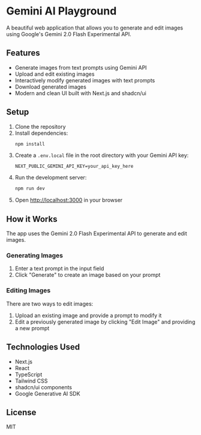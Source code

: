 # Gemini AI Playground

A beautiful web application that allows you to generate and edit images using Google's Gemini 2.0 Flash Experimental API.

## Features

- Generate images from text prompts using Gemini API
- Upload and edit existing images
- Interactively modify generated images with text prompts
- Download generated images
- Modern and clean UI built with Next.js and shadcn/ui

## Setup

1. Clone the repository
2. Install dependencies:
   ```bash
   npm install
   ```
3. Create a `.env.local` file in the root directory with your Gemini API key:
   ```
   NEXT_PUBLIC_GEMINI_API_KEY=your_api_key_here
   ```
4. Run the development server:
   ```bash
   npm run dev
   ```
5. Open [http://localhost:3000](http://localhost:3000) in your browser

## How it Works

The app uses the Gemini 2.0 Flash Experimental API to generate and edit images.

### Generating Images

1. Enter a text prompt in the input field
2. Click "Generate" to create an image based on your prompt

### Editing Images

There are two ways to edit images:

1. Upload an existing image and provide a prompt to modify it
2. Edit a previously generated image by clicking "Edit Image" and providing a new prompt

## Technologies Used

- Next.js
- React
- TypeScript
- Tailwind CSS
- shadcn/ui components
- Google Generative AI SDK

## License

MIT

